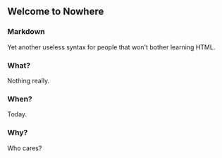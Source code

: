 ## Welcome to Nowhere

### Markdown

Yet another useless syntax for people that won't bother learning HTML.

### What?

Nothing really.

### When?

Today.

### Why?

Who cares?
